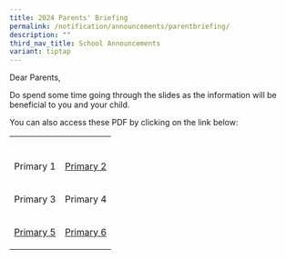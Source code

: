 ```yaml
---
title: 2024 Parents' Briefing
permalink: /notification/announcements/parentbriefing/
description: ""
third_nav_title: School Announcements
variant: tiptap
---
```

<p>Dear Parents,</p><p>Do spend some time going through the slides as the information will be beneficial to you and your child.</p><p>You can also access these PDF by clicking on the link below:</p><table><tbody><tr><th rowspan="1" colspan="1"><p></p></th><th rowspan="1" colspan="1"><p></p></th></tr><tr><td rowspan="1" colspan="1"><p>Primary 1</p></td><td rowspan="1" colspan="1"><p><a href="/files/Announcement/2024/Principal___YH___P2_Parents__Briefing_Final_2024_website.pdf" rel="noopener noreferrer nofollow" target="_blank">Primary 2</a></p></td></tr><tr><td rowspan="1" colspan="1"><p>Primary 3</p></td><td rowspan="1" colspan="1"><p>Primary 4</p></td></tr><tr><td rowspan="1" colspan="1"><p><a href="/files/Announcement/2024/2024_P___YH_Address_To_Parents_Parents_Briefing_P5_Final__School_Website.pdf" rel="noopener noreferrer nofollow" target="_blank">Primary 5</a></p></td><td rowspan="1" colspan="1"><p><a href="/files/Announcement/2024/2024_P___YH_Address_To_Parents_Parents_Briefing_P6_Final__for_School_Website.pdf" rel="noopener noreferrer nofollow" target="_blank">Primary 6</a></p></td></tr></tbody></table><p></p>